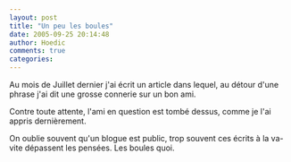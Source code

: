 ```yaml
---
layout: post
title: "Un peu les boules"
date: 2005-09-25 20:14:48
author: Hoedic
comments: true
categories: 
---
```



Au mois de Juillet dernier j'ai écrit un article dans lequel, au détour d'une phrase j'ai dit une grosse connerie sur un bon ami.

Contre toute attente, l'ami en question est tombé dessus, comme je l'ai appris dernièrement.

On oublie souvent qu'un blogue est public, trop souvent ces écrits à la va-vite dépassent les pensées. Les boules quoi.